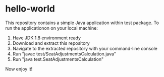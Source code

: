 # hello-world

This repository contains a simple Java application within test package. To run the applicationon on your local machine:

1. Have JDK 1.8 environment ready
2. Download and extract this repository
3. Navigate to the extracted repository with your command-line console
4. Run "javac test/SeatAdjustmentsCalculation.java"
5. Run "java test.SeatAdjustmentsCalculation"

Now enjoy it!
